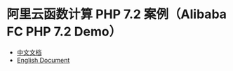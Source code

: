 # 阿里云函数计算 PHP 7.2 案例（Alibaba FC PHP 7.2 Demo）

- [中文文档](./readme_zh.md)
- [English Document](./readme_en.md)
